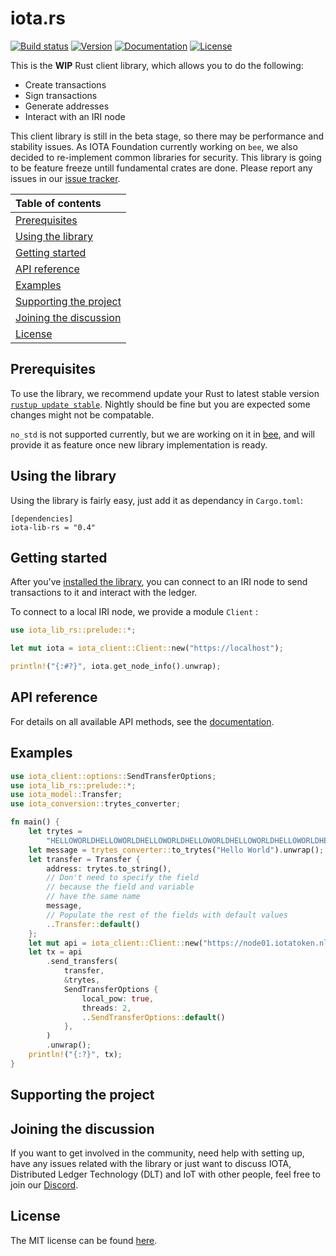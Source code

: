 # iota.rs

[![Build status](https://badge.buildkite.com/a4200bfaad6aa8ce4da6550c82dce3010e998437ecd9de93d8.svg)](https://buildkite.com/iota-foundation/iota-lib-rs)
[![Version](https://img.shields.io/crates/v/iota-lib-rs.svg)](https://crates.io/crates/iota-lib-rs)
[![Documentation](https://docs.rs/iota-lib-rs/badge.svg)](https://docs.rs/iota-lib-rs/)
[![License](https://img.shields.io/badge/license-MIT-blue.svg)](https://github.com/iotaledger/iota-lib-rs/blob/master/LICENSE)

This is the **WIP** Rust client library, which allows you to do the following:
* Create transactions
* Sign transactions
* Generate addresses
* Interact with an IRI node

This client library is still in the beta stage, so there may be performance and stability issues. As IOTA Foundation currently working on `bee`, we also decided to re-implement common libraries for security. This library is going to be feature freeze untill fundamental crates are done.
Please report any issues in our [issue tracker](https://github.com/iotaledger/iota.rs/issues).

|Table of contents|
|:----|
| [Prerequisites](#prerequisites)|
| [Using the library](#installing-the-library)|
| [Getting started](#getting-started)|
| [API reference](#api-reference)
| [Examples](#examples)|
| [Supporting the project](#supporting-the-project)|
| [Joining the discussion](#joining-the-discussion)|
| [License](#license)|

## Prerequisites

To use the library, we recommend update your Rust to latest stable version [`rustup update stable`](https://github.com/rust-lang/rustup.rs#keeping-rust-up-to-date). Nightly should be fine but you are expected some changes might not be compatable.

`no_std` is not supported currently, but we are working on it in [bee](https://github.com/iotaledger/bee), and will provide it as feature once new library implementation is ready.

## Using the library

Using the library is fairly easy, just add it as dependancy in `Cargo.toml`:

```
[dependencies]
iota-lib-rs = "0.4"
```

## Getting started

After you've [installed the library](#installing-the-library),  you can connect to an IRI node to send transactions to it and interact with the ledger.

To connect to a local IRI node, we provide a module `Client` :

```rust
use iota_lib_rs::prelude::*;

let mut iota = iota_client::Client::new("https://localhost");

println!("{:#?}", iota.get_node_info().unwrap);
```


## API reference

For details on all available API methods, see the [documentation](https://docs.rs/iota-lib-rs).

## Examples

```rust
use iota_client::options::SendTransferOptions;
use iota_lib_rs::prelude::*;
use iota_model::Transfer;
use iota_conversion::trytes_converter;

fn main() {
    let trytes =
        "HELLOWORLDHELLOWORLDHELLOWORLDHELLOWORLDHELLOWORLDHELLOWORLDHELLOWORLDHELLOWORLDD";
    let message = trytes_converter::to_trytes("Hello World").unwrap();
    let transfer = Transfer {
        address: trytes.to_string(),
        // Don't need to specify the field 
        // because the field and variable
        // have the same name
        message,
        // Populate the rest of the fields with default values
        ..Transfer::default()
    };
    let mut api = iota_client::Client::new("https://node01.iotatoken.nl");
    let tx = api
        .send_transfers(
            transfer,
            &trytes,
            SendTransferOptions {
                local_pow: true,
                threads: 2,
                ..SendTransferOptions::default()
            },
        )
        .unwrap();
    println!("{:?}", tx);
}
```

## Supporting the project

## Joining the discussion

If you want to get involved in the community, need help with setting up, have any issues related with the library or just want to discuss IOTA, Distributed Ledger Technology (DLT) and IoT with other people, feel free to join our [Discord](https://discord.iota.org/).

## License

The MIT license can be found [here](LICENSE).
